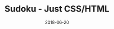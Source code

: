 ---
title: 'Sudoku - Just CSS/HTML'
description: 'Complete a sudoku puzzle without Javascript or server-side interaction.'
gametype: 'medium'
gameid: 17
date: 2018-06-20
tags: []
draft: false
type: 'games'
num19: [{'idx':1,'arr1':[1,2,3,4,5,6,7,8,9],'arr2':[1,2,3,4,5,6,7,8,9]},{'idx':2,'arr1':[1,2,3,4,5,6,7,8,9],'arr2':[1,2,3,4,5,6,7,8,9]},{'idx':3,'arr1':[1,2,3,4,5,6,7,8,9],'arr2':[1,2,3,4,5,6,7,8,9]},{'idx':4,'arr1':[1,2,3,4,5,6,7,8,9],'arr2':[1,2,3,4,5,6,7,8,9]},{'idx':5,'arr1':[1,2,3,4,5,6,7,8,9],'arr2':[1,2,3,4,5,6,7,8,9]},{'idx':6,'arr1':[1,2,3,4,5,6,7,8,9],'arr2':[1,2,3,4,5,6,7,8,9]},{'idx':7,'arr1':[1,2,3,4,5,6,7,8,9],'arr2':[1,2,3,4,5,6,7,8,9]},{'idx':8,'arr1':[1,2,3,4,5,6,7,8,9],'arr2':[1,2,3,4,5,6,7,8,9]},{'idx':9,'arr1':[1,2,3,4,5,6,7,8,9],'arr2':[1,2,3,4,5,6,7,8,9]}]
puzzle: [[0, 9, 0, 0, 6, 0, 0, 0, 7], [0, 0, 0, 0, 0, 0, 0, 8, 0], [7, 0, 0, 4, 0, 0, 1, 0, 2], [0, 0, 0, 2, 4, 6, 0, 7, 0], [0, 3, 0, 0, 0, 0, 6, 0, 0], [0, 0, 0, 8, 3, 9, 0, 4, 0], [9, 0, 0, 7, 0, 0, 4, 0, 6], [0, 0, 0, 0, 0, 0, 0, 9, 0], [0, 6, 0, 0, 1, 0, 0, 0, 8]]
layout: 'sudokucssstatic'
---